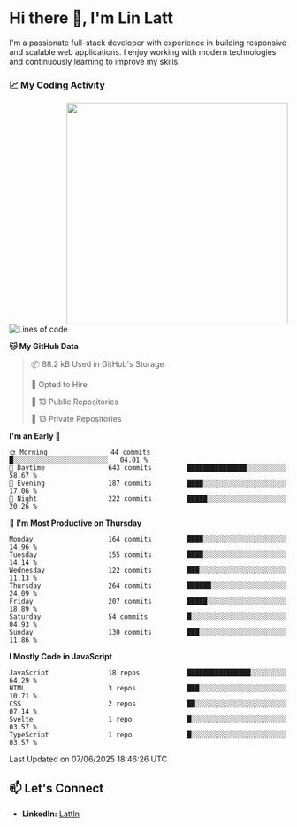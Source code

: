 # Hi there 👋, I'm Lin Latt

I'm a passionate full-stack developer with experience in building responsive and scalable web applications. I enjoy working with modern technologies and continuously learning to improve my skills.

### 📈 My Coding Activity 
<img src="https://github.com/user-attachments/assets/6cec4854-3eec-4600-9120-9be1d3cb2bfe"  width="400px" align="right">

<!--START_SECTION:waka-->
![Lines of code](https://img.shields.io/badge/From%20Hello%20World%20I%27ve%20Written-490.9%20thousand%20lines%20of%20code-blue)

**🐱 My GitHub Data** 

> 📦 88.2 kB Used in GitHub's Storage 
 > 
> 💼 Opted to Hire
 > 
> 📜 13 Public Repositories 
 > 
> 🔑 13 Private Repositories 
 > 
**I'm an Early 🐤** 

```text
🌞 Morning                44 commits          █░░░░░░░░░░░░░░░░░░░░░░░░   04.01 % 
🌆 Daytime                643 commits         ███████████████░░░░░░░░░░   58.67 % 
🌃 Evening                187 commits         ████░░░░░░░░░░░░░░░░░░░░░   17.06 % 
🌙 Night                  222 commits         █████░░░░░░░░░░░░░░░░░░░░   20.26 % 
```
📅 **I'm Most Productive on Thursday** 

```text
Monday                   164 commits         ████░░░░░░░░░░░░░░░░░░░░░   14.96 % 
Tuesday                  155 commits         ████░░░░░░░░░░░░░░░░░░░░░   14.14 % 
Wednesday                122 commits         ███░░░░░░░░░░░░░░░░░░░░░░   11.13 % 
Thursday                 264 commits         ██████░░░░░░░░░░░░░░░░░░░   24.09 % 
Friday                   207 commits         █████░░░░░░░░░░░░░░░░░░░░   18.89 % 
Saturday                 54 commits          █░░░░░░░░░░░░░░░░░░░░░░░░   04.93 % 
Sunday                   130 commits         ███░░░░░░░░░░░░░░░░░░░░░░   11.86 % 
```


**I Mostly Code in JavaScript** 

```text
JavaScript               18 repos            ████████████████░░░░░░░░░   64.29 % 
HTML                     3 repos             ███░░░░░░░░░░░░░░░░░░░░░░   10.71 % 
CSS                      2 repos             ██░░░░░░░░░░░░░░░░░░░░░░░   07.14 % 
Svelte                   1 repo              █░░░░░░░░░░░░░░░░░░░░░░░░   03.57 % 
TypeScript               1 repo              █░░░░░░░░░░░░░░░░░░░░░░░░   03.57 % 
```




 Last Updated on 07/06/2025 18:46:26 UTC
<!--END_SECTION:waka-->

## 📫 Let's Connect

- **LinkedIn:** [Lattln](https://linkedin.com/in/lin-latt)
<!-- - **Portfolio:** [Your Portfolio](https://yourportfolio.com) -->
